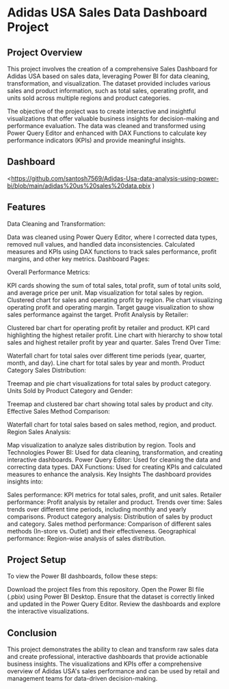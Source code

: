 # Adidas USA Sales Data Dashboard Project

## Project Overview
This project involves the creation of a comprehensive Sales Dashboard for Adidas USA based on sales data, leveraging Power BI for data cleaning, transformation, and visualization. The dataset provided includes various sales and product information, such as total sales, operating profit, and units sold across multiple regions and product categories.

The objective of the project was to create interactive and insightful visualizations that offer valuable business insights for decision-making and performance evaluation. The data was cleaned and transformed using Power Query Editor and enhanced with DAX Functions to calculate key performance indicators (KPIs) and provide meaningful insights.

## Dashboard
<https://github.com/santosh7569/Adidas-Usa-data-analysis-using-power-bi/blob/main/adidas%20us%20sales%20data.pbix
<a name="https://github.com/santosh7569/Adidas-Usa-data-analysis-using-power-bi/blob/main/adidas%20us%20sales%20data.pbix"></a>)

## Features
Data Cleaning and Transformation:

Data was cleaned using Power Query Editor, where I corrected data types, removed null values, and handled data inconsistencies.
Calculated measures and KPIs using DAX functions to track sales performance, profit margins, and other key metrics.
Dashboard Pages:

Overall Performance Metrics:

KPI cards showing the sum of total sales, total profit, sum of total units sold, and average price per unit.
Map visualization for total sales by region.
Clustered chart for sales and operating profit by region.
Pie chart visualizing operating profit and operating margin.
Target gauge visualization to show sales performance against the target.
Profit Analysis by Retailer:

Clustered bar chart for operating profit by retailer and product.
KPI card highlighting the highest retailer profit.
Line chart with hierarchy to show total sales and highest retailer profit by year and quarter.
Sales Trend Over Time:

Waterfall chart for total sales over different time periods (year, quarter, month, and day).
Line chart for total sales by year and month.
Product Category Sales Distribution:

Treemap and pie chart visualizations for total sales by product category.
Units Sold by Product Category and Gender:

Treemap and clustered bar chart showing total sales by product and city.
Effective Sales Method Comparison:

Waterfall chart for total sales based on sales method, region, and product.
Region Sales Analysis:

Map visualization to analyze sales distribution by region.
Tools and Technologies
Power BI: Used for data cleaning, transformation, and creating interactive dashboards.
Power Query Editor: Used for cleaning the data and correcting data types.
DAX Functions: Used for creating KPIs and calculated measures to enhance the analysis.
Key Insights
The dashboard provides insights into:

Sales performance: KPI metrics for total sales, profit, and unit sales.
Retailer performance: Profit analysis by retailer and product.
Trends over time: Sales trends over different time periods, including monthly and yearly comparisons.
Product category analysis: Distribution of sales by product and category.
Sales method performance: Comparison of different sales methods (In-store vs. Outlet) and their effectiveness.
Geographical performance: Region-wise analysis of sales distribution.

## Project Setup
To view the Power BI dashboards, follow these steps:

Download the project files from this repository.
Open the Power BI file (.pbix) using Power BI Desktop.
Ensure that the dataset is correctly linked and updated in the Power Query Editor.
Review the dashboards and explore the interactive visualizations.

## Conclusion
This project demonstrates the ability to clean and transform raw sales data and create professional, interactive dashboards that provide actionable business insights. The visualizations and KPIs offer a comprehensive overview of Adidas USA's sales performance and can be used by retail and management teams for data-driven decision-making.

